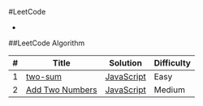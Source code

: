 #LeetCode

-


##LeetCode Algorithm



| # | Title | Solution | Difficulty |
|---| ----- | -------- | ---------- |
|1|[two-sum](https://leetcode.com/problems/two-sum/)| [JavaScript](./algorithms/Two-Sum.js)| Easy |
|2|[Add Two Numbers](https://leetcode.com/problems/add-two-numbers/)|[JavaScript](./algorithms/js/add-two-numbers.js)|Medium|
